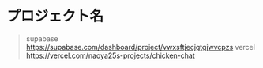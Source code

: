 # プロジェクト名

> supabase https://supabase.com/dashboard/project/vwxsftjecjgtgjwvcpzs
> vercel https://vercel.com/naoya25s-projects/chicken-chat

